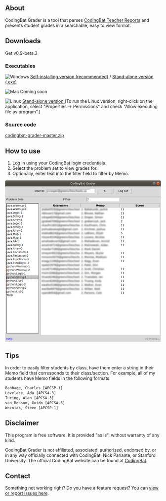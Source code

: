 ## About

CodingBat Grader is a tool that parses [CodingBat Teacher Reports](https://codingbat.com/report) and presents student grades in a searchable, easy to view format.

## Downloads
Get v0.9-beta.3

### Executables
![Windows](https://raw.githubusercontent.com/joncoop/zipgrade-reporter/master/img/win.png)
[Self-installing version (recommended)](https://github.com/joncoop/codingbat-grader/releases/download/v0.9-beta.3/CodingBat.Grader.Setup.exe)
 / [Stand-alone version (.exe)](https://github.com/joncoop/codingbat-grader/releases/download/v0.9-beta.3/CodingBat.Grader.exe)

![Mac](https://raw.githubusercontent.com/joncoop/zipgrade-reporter/master/img/mac.png) Coming soon

![Linux](https://raw.githubusercontent.com/joncoop/zipgrade-reporter/master/img/lin.png) [Stand-alone version ](https://github.com/joncoop/codingbat-grader/releases/download/v0.9-beta.3/CodingBat.Grader) (To run the Linux version, right-click on the application, select "Properties -> Permissions" and check "Allow executing file as program".)

### Source code
[codingbat-grader-master.zip](https://github.com/joncoop/codingbat-grader/archive/master.zip)

## How to use

1. Log in using your CodingBat login credentials.
2. Select the problem set to view grades for.
3. Optionally, enter text into the filter field to filter by Memo.

![Screenshot](https://raw.githubusercontent.com/joncoop/codingbat-grader/master/img/screenshot.png)

## Tips

In order to easily filter students by class, have them enter a string in their Memo field that corresponds to their class/section. For example, all of my students have Memo fields in the following formats:

    Babbage, Charles [APCSP-1]
    Lovelace, Ada [APCSA-3]
    Turing, Alan [APCSA-3]
    van Rossum, Guido [APCSA-6]
    Wozniak, Steve [APCSP-1]

## Disclaimer

This program is free software. It is provided "as is", without warranty of any kind.

CodingBat Grader is not affiliated, associated, authorized, endorsed by, or in any way officially connected with CodingBat, Nick Parlante, or Stanford University. The official CodingBat website can be found at [CodingBat](https://www.codingbat.com/).

## Contact

Something not working right? Do you have a feature request? You can [view or report issues here](https://github.com/joncoop/codingbat-grader/issues).
